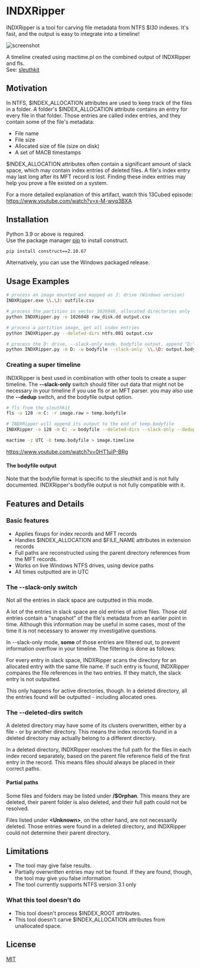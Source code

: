 # INDXRipper
INDXRipper is a tool for carving file metadata from NTFS $I30 indexes. It's fast, and the output is easy to integrate into a timeline!

![screenshot](https://user-images.githubusercontent.com/84273110/118458300-42e4ae00-b703-11eb-8e59-bcb9de00ca89.png)

A timeline created using mactime.pl on the combined output of INDXRipper and fls.  
See: [sleuthkit](https://github.com/sleuthkit/sleuthkit)

## Motivation

In NTFS, $INDEX_ALLOCATION attributes are used to keep track of the files in a folder. A folder's $INDEX_ALLOCATION attribute contains an entry for every file in that folder. Those entries are called index entries, and they contain some of the file's metadata:
* File name
* File size
* Allocated size of file (size on disk)
* A set of MACB timestamps

$INDEX_ALLOCATION attributes often contain a significant amount of slack space, which may contain index entries of deleted files. A file's index entry may last long after its MFT record is lost. Finding these index entries may help you prove a file existed on a system.

For a more detailed explanation of this artifact, watch this 13Cubed episode: https://www.youtube.com/watch?v=x-M-wyq3BXA

## Installation

Python 3.9 or above is required.  
Use the package manager [pip](https://pip.pypa.io/en/stable/) to install construct.

```bash
pip install construct==2.10.67
```
Alternatively, you can use the Windows packaged release. 

## Usage Examples

```bash
# process an image mounted and mapped as J: drive (Windows version)
INDXRipper.exe \\.\J: outfile.csv

# process the partition in sector 1026048, allocated directories only
python INDXRipper.py -o 1026048 raw_disk.dd output.csv

# process a partition image, get all index entries
python INDXRipper.py --deleted-dirs ntfs.001 output.csv

# process the D: drive, --slack-only mode, bodyfile output, append "D:" to all the paths
python INDXRipper.py -m D: -w bodyfile --slack-only  \\.\D: output.bodyfile
```
### Creating a super timeline

INDXRipper is best used in combination with other tools to create a super timeline. The **--slack-only** switch should filter out data that might not be necessary in your timeline if you use fls or an MFT parser. you may also use the **--dedup** switch, and the bodyfile output option.

```bash
# fls from the sleuthkit
fls -o 128 -m C: -r image.raw > temp.bodyfile

# INDXRipper will append its output to the end of temp.bodyfile
INDXRipper -o 128 -m C: -w bodyfile --deleted-dirs --slack-only --dedup image.raw temp.bodyfile

mactime -z UTC -b temp.bodyfile > image.timeline
```

https://www.youtube.com/watch?v=0HT1uiP-BRg

#### The bodyfile output

Note that the bodyfile format is specific to the sleuthkit and is not fully documented. INDXRipper's bodyfile output is not fully compatible with it.

## Features and Details

### Basic features
* Applies fixups for index records and MFT records
* Handles $INDEX_ALLOCATION and $FILE_NAME attributes in extension records
* Full paths are reconstructed using the parent directory references from the MFT records.
* Works on live Windows NTFS drives, using device paths
* All times outputted are in UTC

### The --slack-only switch

Not all the entries in slack space are outputted in this mode.

A lot of the entries in slack space are old entries of active files. Those old entries contain a "snapshot" of the file's metadata from an earlier point in time. Although this information may be useful in some cases, most of the time it is not necessary to answer my investigative questions.

In --slack-only mode, **some** of those entries are filtered out, to prevent information overflow in your timeline. The filtering is done as follows:

For every entry in slack space, INDXRipper scans the directory for an allocated entry with the same file name. If such entry is found, INDXRipper compares the file references in the two entries. If they match, the slack entry is not outputted.

This only happens for active directories, though.  In a deleted directory, all the entries found will be outputted - including allocated ones.

### The --deleted-dirs switch

A deleted directory may have some of its clusters overwritten, either by a file - or by another directory. This means the index records found in a deleted directory may actually belong to a different directory.

In a deleted directory, INDXRipper resolves the full path for the files in each index record separately, based on the parent file reference field of the first entry in the record. This means files should always be placed in their correct paths.

#### Partial paths

Some files and folders may be listed under **/$Orphan**. This means they are deleted, their parent folder is also deleted, and their full path could not be resolved.

Files listed under **\<Unknown\>**, on the other hand, are not necessarily deleted. Those entries were found in a deleted directory, and INDXRipper could not determine their parent directory. 

## Limitations
* The tool may give false results.
* Partially overwritten entries may not be found. If they are found, though, the tool may give you false information.
* The tool currently supports NTFS version 3.1 only

### What this tool doesn't do
* This tool doesn't process $INDEX_ROOT attributes.
* This tool doesn't carve $INDEX_ALLOCATION attributes from unallocated space.


## License
[MIT](https://choosealicense.com/licenses/mit/)
